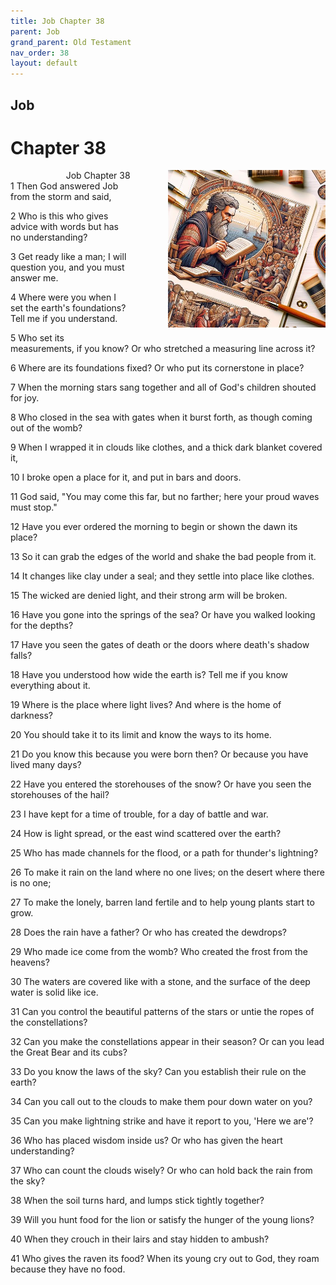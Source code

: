 ```yaml
---
title: Job Chapter 38
parent: Job
grand_parent: Old Testament
nav_order: 38
layout: default
---
```


## Job

# Chapter 38

<div style="clear: both; text-align: right;">
    <div style="max-width: 50%; height: auto; float: right; margin: 0 0 10px 10px; padding-left: 10%;">
        <img src="/assets/Image/Job/500/38.jpg" alt="Job Chapter 38" class="chapter-image">
    </div>
    <figcaption style="font-size: 14px; text-align: right;">Job Chapter 38</figcaption>
</div>
1 Then God answered Job from the storm and said,

2 Who is this who gives advice with words but has no understanding?

3 Get ready like a man; I will question you, and you must answer me.

4 Where were you when I set the earth's foundations? Tell me if you understand.

5 Who set its measurements, if you know? Or who stretched a measuring line across it?

6 Where are its foundations fixed? Or who put its cornerstone in place?

7 When the morning stars sang together and all of God's children shouted for joy.

8 Who closed in the sea with gates when it burst forth, as though coming out of the womb?

9 When I wrapped it in clouds like clothes, and a thick dark blanket covered it,

10 I broke open a place for it, and put in bars and doors.

11 God said, "You may come this far, but no farther; here your proud waves must stop."

12 Have you ever ordered the morning to begin or shown the dawn its place?

13 So it can grab the edges of the world and shake the bad people from it.

14 It changes like clay under a seal; and they settle into place like clothes.

15 The wicked are denied light, and their strong arm will be broken.

16 Have you gone into the springs of the sea? Or have you walked looking for the depths?

17 Have you seen the gates of death or the doors where death's shadow falls?

18 Have you understood how wide the earth is? Tell me if you know everything about it.

19 Where is the place where light lives? And where is the home of darkness?

20 You should take it to its limit and know the ways to its home.

21 Do you know this because you were born then? Or because you have lived many days?

22 Have you entered the storehouses of the snow? Or have you seen the storehouses of the hail?

23 I have kept for a time of trouble, for a day of battle and war.

24 How is light spread, or the east wind scattered over the earth?

25 Who has made channels for the flood, or a path for thunder's lightning?

26 To make it rain on the land where no one lives; on the desert where there is no one;

27 To make the lonely, barren land fertile and to help young plants start to grow.

28 Does the rain have a father? Or who has created the dewdrops?

29 Who made ice come from the womb? Who created the frost from the heavens?

30 The waters are covered like with a stone, and the surface of the deep water is solid like ice.

31 Can you control the beautiful patterns of the stars or untie the ropes of the constellations?

32 Can you make the constellations appear in their season? Or can you lead the Great Bear and its cubs?

33 Do you know the laws of the sky? Can you establish their rule on the earth?

34 Can you call out to the clouds to make them pour down water on you?

35 Can you make lightning strike and have it report to you, 'Here we are'?

36 Who has placed wisdom inside us? Or who has given the heart understanding?

37 Who can count the clouds wisely? Or who can hold back the rain from the sky?

38 When the soil turns hard, and lumps stick tightly together?

39 Will you hunt food for the lion or satisfy the hunger of the young lions?

40 When they crouch in their lairs and stay hidden to ambush?

41 Who gives the raven its food? When its young cry out to God, they roam because they have no food.


